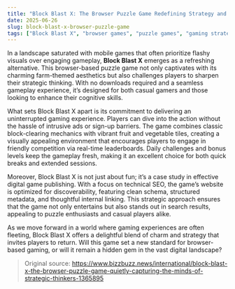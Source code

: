```yaml
---
title: "Block Blast X: The Browser Puzzle Game Redefining Strategy and Fun"
date: 2025-06-26
slug: block-blast-x-browser-puzzle-game
tags: ["Block Blast X", "browser games", "puzzle games", "gaming strategy"]
---
```


In a landscape saturated with mobile games that often prioritize flashy visuals over engaging gameplay, **Block Blast X** emerges as a refreshing alternative. This browser-based puzzle game not only captivates with its charming farm-themed aesthetics but also challenges players to sharpen their strategic thinking. With no downloads required and a seamless gameplay experience, it’s designed for both casual gamers and those looking to enhance their cognitive skills.

What sets Block Blast X apart is its commitment to delivering an uninterrupted gaming experience. Players can dive into the action without the hassle of intrusive ads or sign-up barriers. The game combines classic block-clearing mechanics with vibrant fruit and vegetable tiles, creating a visually appealing environment that encourages players to engage in friendly competition via real-time leaderboards. Daily challenges and bonus levels keep the gameplay fresh, making it an excellent choice for both quick breaks and extended sessions.

Moreover, Block Blast X is not just about fun; it’s a case study in effective digital game publishing. With a focus on technical SEO, the game’s website is optimized for discoverability, featuring clean schema, structured metadata, and thoughtful internal linking. This strategic approach ensures that the game not only entertains but also stands out in search results, appealing to puzzle enthusiasts and casual players alike.

As we move forward in a world where gaming experiences are often fleeting, Block Blast X offers a delightful blend of charm and strategy that invites players to return. Will this game set a new standard for browser-based gaming, or will it remain a hidden gem in the vast digital landscape? 

> Original source: https://www.bizzbuzz.news/international/block-blast-x-the-browser-puzzle-game-quietly-capturing-the-minds-of-strategic-thinkers-1365895